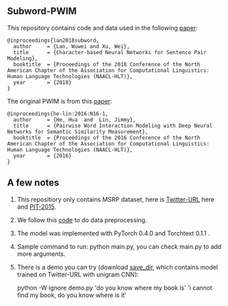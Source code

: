 ## Subword-PWIM
This repository contains code and data used in the following [paper](https://arxiv.org/abs/1805.08297):

	@inproceedings{lan2018subword,
	  author     = {Lan, Wuwei and Xu, Wei},
  	  title      = {Character-based Neural Networks for Sentence Pair Modeling},
  	  booktitle  = {Proceedings of the 2018 Conference of the North American Chapter of the Association for Computational Linguistics: Human Language Technologies (NAACL-HLT)},
  	  year       = {2018}
  	} 
The original PWIM is from this [paper](http://www.aclweb.org/anthology/N16-1108):

	@inproceedings{he-lin:2016:N16-1,
	  author     = {He, Hua  and  Lin, Jimmy},
  	  title      = {Pairwise Word Interaction Modeling with Deep Neural Networks for Semantic Similarity Measurement},
  	  booktitle  = {Proceedings of the 2016 Conference of the North American Chapter of the Association for Computational Linguistics: Human Language Technologies (NAACL-HLT)},
  	  year       = {2016}
  	} 

## A few notes
1. This repositiory only contains MSRP dataset, here is [Twitter-URL](https://github.com/lanwuwei/language-net) here and [PIT-2015](https://github.com/cocoxu/SemEval-PIT2015).
2. We follow this [code](https://github.com/stanfordnlp/treelstm/blob/master/scripts/preprocess-sick.py) to do data preprocessing.
3. The model was implemented with PyTorch 0.4.0 and Torchtext 0.1.1 .
4. Sample command to run: python main.py, you can check main.py to add more arguments.
5. There is a demo you can try (download [save_dir](https://drive.google.com/drive/folders/1h4uW-kho6dmnuPc5xYdf059FiNw0TRES?usp=sharing), which contains model trained on Twitter-URL with unigram CNN): 

   python -W ignore demo.py 'do you know where my book is' 'i cannot find my book, do you know where is it'
